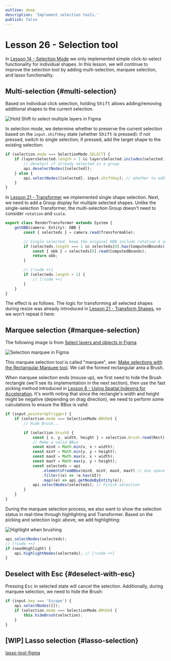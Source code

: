 ```yaml
---
outline: deep
description: 'Implement selection tools.'
publish: false
---
```


<script setup>
import MultiSelection from '../components/MultiSelection.vue'
</script>

# Lesson 26 - Selection tool

In [Lesson 14 - Selection Mode] we only implemented simple click-to-select functionality for individual shapes. In this lesson, we will continue to improve the selection tool by adding multi-selection, marquee selection, and lasso functionality.

## Multi-selection {#multi-selection}

Based on individual click selection, holding <kbd>Shift</kbd> allows adding/removing additional shapes to the current selection.

![Hold <kbd>Shift</kbd> to select multiple layers in Figma](https://d33v4339jhl8k0.cloudfront.net/docs/assets/5aa962fe2c7d3a2c4983093d/images/5c8042572c7d3a0cb93253d5/file-TQrRIcwMNR.gif)

In selection mode, we determine whether to preserve the current selection based on the `input.shiftKey` state (whether <kbd>Shift</kbd> is pressed): if not pressed, switch to single selection; if pressed, add the target shape to the existing selection:

```ts
if (selection.mode === SelectionMode.SELECT) {
    if (layersSelected.length > 1 && layersSelected.includes(selected.id)) {
        // deselect if already selected in a group
        api.deselectNodes([selected]);
    } else {
        api.selectNodes([selected], input.shiftKey); // whether to add to existed selection
    }
}
```

In [Lesson 21 - Transformer] we implemented single shape selection. Next, we need to add a Group display for multiple selected shapes. Unlike the single-selection Transformer, the multi-selection Group doesn't need to consider `rotation` and `scale`.

```ts
export class RenderTransformer extends System {
    getOBB(camera: Entity): OBB {
        const { selecteds } = camera.read(Transformable);

        // Single selected, keep the original OBB include rotation & scale.
        if (selecteds.length === 1 && selecteds[0].has(ComputedBounds)) {
            const { obb } = selecteds[0].read(ComputedBounds);
            return obb;
        }

        // [!code ++]
        if (selecteds.length > 1) {
            // [!code ++]
        }
    }
}
```

The effect is as follows. The logic for transforming all selected shapes during resize was already introduced in [Lesson 21 - Transform Shapes], so we won't repeat it here:

<MultiSelection />

## Marquee selection {#marquee-selection}

The following image is from [Select layers and objects in Figma]

![Selection marquee in Figma](https://d33v4339jhl8k0.cloudfront.net/docs/assets/5aa962fe2c7d3a2c4983093d/images/5c8042ec04286350d088ba04/file-tAFIn9Cimd.gif)

This marquee selection tool is called "marquee", see: [Make selections with the Rectangular Marquee tool]. We call the formed rectangular area a Brush.

When marquee selection ends (mouse up), we first need to hide the Brush rectangle (we'll see its implementation in the next section), then use the fast picking method introduced in [Lesson 8 - Using Spatial Indexing for Acceleration]. It's worth noting that since the rectangle's width and height might be negative (depending on drag direction), we need to perform some calculations to ensure the BBox is valid:

```ts
if (input.pointerUpTrigger) {
    if (selection.mode === SelectionMode.BRUSH) {
        // Hide Brush...

        if (selection.brush) {
            const { x, y, width, height } = selection.brush.read(Rect);
            // Make a valid BBox
            const minX = Math.min(x, x + width);
            const minY = Math.min(y, y + height);
            const maxX = Math.max(x, x + width);
            const maxY = Math.max(y, y + height);
            const selecteds = api
                .elementsFromBBox(minX, minY, maxX, maxY) // Use space index
                .filter((e) => !e.has(UI))
                .map((e) => api.getNodeByEntity(e));
            api.selectNodes(selecteds); // Finish selection
        }
    }
}
```

During the marquee selection process, we also want to show the selection status in real-time through highlighting and Transformer. Based on the picking and selection logic above, we add highlighting:

![Highlight when brushing](/brush.gif)

```ts
api.selectNodes(selecteds);
// [!code ++]
if (needHighlight) {
    api.highlightNodes(selecteds); // [!code ++]
}
```

## Deselect with Esc {#deselect-with-esc}

Pressing <kbd>Esc</kbd> in selected state will cancel the selection. Additionally, during marquee selection, we need to hide the Brush:

```ts
if (input.key === 'Escape') {
    api.selectNodes([]);
    if (selection.mode === SelectionMode.BRUSH) {
        this.hideBrush(selection);
    }
}
```

## [WIP] Lasso selection {#lasso-selection}

[lasso-tool-figma]

[Lesson 14 - Selection Mode]: /guide/lesson-014#select-mode
[Lesson 21 - Transformer]: /guide/lesson-021
[Lesson 21 - Transform Shapes]: /guide/lesson-021#transform-shape
[Select layers and objects in Figma]: https://help.figma.com/hc/en-us/articles/360040449873-Select-layers-and-objects
[Make selections with the Rectangular Marquee tool]: https://helpx.adobe.com/photoshop/using/tool-techniques/rectangular-marquee-tool.html
[Lesson 8 - Using Spatial Indexing for Acceleration]: /guide/lesson-008#using-spatial-indexing
[lasso-tool-figma]: https://github.com/kernel-picnic/lasso-tool-figma
